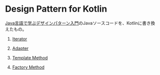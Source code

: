 # Design Pattern for Kotlin

[Java言語で学ぶデザインパターン入門](https://www.amazon.co.jp/増補改訂版Java言語で学ぶデザインパターン入門-結城-浩/dp/4797327030)のJavaソースコードを、Kotlinに書き換えたもの。

1. [Iterator](https://github.com/Kra8/kotlin-design-pattern/tree/master/1_iterator/src)

2. [Adapter](https://github.com/Kra8/kotlin-design-pattern/tree/master/2_adapter/src)

3. [Template Method](https://github.com/Kra8/kotlin-design-pattern/tree/master/3_template_method/src)

4. [Factory Method](https://github.com/Kra8/kotlin-design-pattern/tree/master/4_factory_method/src)
